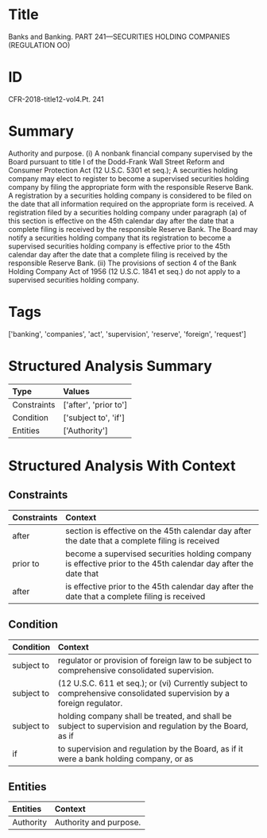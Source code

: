 # Title

 Banks and Banking. PART 241—SECURITIES HOLDING COMPANIES (REGULATION OO)


# ID

 CFR-2018-title12-vol4.Pt. 241


# Summary

Authority and purpose.
(i) A nonbank financial company supervised by the Board pursuant to title I of the Dodd-Frank Wall Street Reform and Consumer Protection Act (12 U.S.C. 5301 et seq.);
A securities holding company may elect to register to become a supervised securities holding company by filing the appropriate form with the responsible Reserve Bank.
A registration by a securities holding company is considered to be filed on the date that all information required on the appropriate form is received.
A registration filed by a securities holding company under paragraph (a) of this section is effective on the 45th calendar day after the date that a complete filing is received by the responsible Reserve Bank.
The Board may notify a securities holding company that its registration to become a supervised securities holding company is effective prior to the 45th calendar day after the date that a complete filing is received by the responsible Reserve Bank.
(ii) The provisions of section 4 of the Bank Holding Company Act of 1956 (12 U.S.C. 1841 et seq.) do not apply to a supervised securities holding company.


# Tags

['banking', 'companies', 'act', 'supervision', 'reserve', 'foreign', 'request']


# Structured Analysis Summary

| Type        | Values                |
|:------------|:----------------------|
| Constraints | ['after', 'prior to'] |
| Condition   | ['subject to', 'if']  |
| Entities    | ['Authority']         |


# Structured Analysis With Context

 


## Constraints

| Constraints   | Context                                                                                                        |
|:--------------|:---------------------------------------------------------------------------------------------------------------|
| after         | section is effective on the 45th calendar day after the date that a complete filing is received                |
| prior to      | become a supervised securities holding company is effective prior to the 45th calendar day after the date that |
| after         | is effective prior to the 45th calendar day after the date that a complete filing is received                  |


## Condition

| Condition   | Context                                                                                                               |
|:------------|:----------------------------------------------------------------------------------------------------------------------|
| subject to  | regulator or provision of foreign law to be subject to  comprehensive consolidated supervision.                       |
| subject to  | (12 U.S.C. 611 et seq.); or (vi) Currently subject to  comprehensive consolidated supervision by a foreign regulator. |
| subject to  | holding company shall be treated, and shall be subject to supervision and regulation by the Board, as if              |
| if          | to supervision and regulation by the Board, as if it were a bank holding company, or as                               |


## Entities

| Entities   | Context                 |
|:-----------|:------------------------|
| Authority  | Authority  and purpose. |


